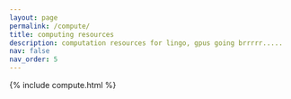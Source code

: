 ```yaml
---
layout: page
permalink: /compute/
title: computing resources
description: computation resources for lingo, gpus going brrrrr.....
nav: false
nav_order: 5
---
```


{% include compute.html %}
